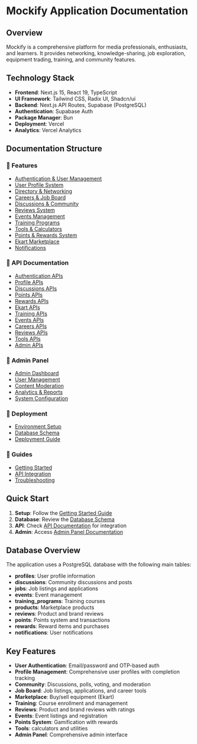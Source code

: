 # Mockify Application Documentation

## Overview

 Mockify is a comprehensive platform for media professionals, enthusiasts, and learners. It provides networking, knowledge-sharing, job exploration, equipment trading, training, and community features.

## Technology Stack

- **Frontend**: Next.js 15, React 19, TypeScript
- **UI Framework**: Tailwind CSS, Radix UI, Shadcn/ui
- **Backend**: Next.js API Routes, Supabase (PostgreSQL)
- **Authentication**: Supabase Auth
- **Package Manager**: Bun
- **Deployment**: Vercel
- **Analytics**: Vercel Analytics

## Documentation Structure

### 📁 Features

- [Authentication &amp; User Management](./features/authentication.md)
- [User Profile System](./features/profile.md)
- [Directory &amp; Networking](./features/directory.md)
- [Careers &amp; Job Board](./features/careers.md)
- [Discussions &amp; Community](./features/discussions.md)
- [Reviews System](./features/reviews.md)
- [Events Management](./features/events.md)
- [Training Programs](./features/training.md)
- [Tools &amp; Calculators](./features/tools.md)
- [Points &amp; Rewards System](./features/points-rewards.md)
- [Ekart Marketplace](./features/ekart.md)
- [Notifications](./features/notifications.md)

### 📁 API Documentation

- [Authentication APIs](./api/auth/README.md)
- [Profile APIs](./api/profile/README.md)
- [Discussions APIs](./api/discussions/README.md)
- [Points APIs](./api/points/README.md)
- [Rewards APIs](./api/rewards/README.md)
- [Ekart APIs](./api/ekart/README.md)
- [Training APIs](./api/training/README.md)
- [Events APIs](./api/events/README.md)
- [Careers APIs](./api/careers/README.md)
- [Reviews APIs](./api/reviews/README.md)
- [Tools APIs](./api/tools/README.md)
- [Admin APIs](./api/admin/README.md)

### 📁 Admin Panel

- [Admin Dashboard](./admin/dashboard.md)
- [User Management](./admin/users.md)
- [Content Moderation](./admin/moderation.md)
- [Analytics &amp; Reports](./admin/analytics.md)
- [System Configuration](./admin/configuration.md)

### 📁 Deployment

- [Environment Setup](./deployment/environment.md)
- [Database Schema](./deployment/database.md)
- [Deployment Guide](./deployment/deployment.md)

### 📁 Guides

- [Getting Started](./guides/getting-started.md)
- [API Integration](./guides/api-integration.md)
- [Troubleshooting](./guides/troubleshooting.md)

## Quick Start

1. **Setup**: Follow the [Getting Started Guide](./guides/getting-started.md)
2. **Database**: Review the [Database Schema](./deployment/database.md)
3. **API**: Check [API Documentation](./api/) for integration
4. **Admin**: Access [Admin Panel Documentation](./admin/)

## Database Overview

The application uses a PostgreSQL database with the following main tables:

- **profiles**: User profile information
- **discussions**: Community discussions and posts
- **jobs**: Job listings and applications
- **events**: Event management
- **training_programs**: Training courses
- **products**: Marketplace products
- **reviews**: Product and brand reviews
- **points**: Points system and transactions
- **rewards**: Reward items and purchases
- **notifications**: User notifications

## Key Features

- **User Authentication**: Email/password and OTP-based auth
- **Profile Management**: Comprehensive user profiles with completion tracking
- **Community**: Discussions, polls, voting, and moderation
- **Job Board**: Job listings, applications, and career tools
- **Marketplace**: Buy/sell   equipment (Ekart)
- **Training**: Course enrollment and management
- **Reviews**: Product and brand reviews with ratings
- **Events**: Event listings and registration
- **Points System**: Gamification with rewards
- **Tools**:   calculators and utilities
- **Admin Panel**: Comprehensive admin interface

